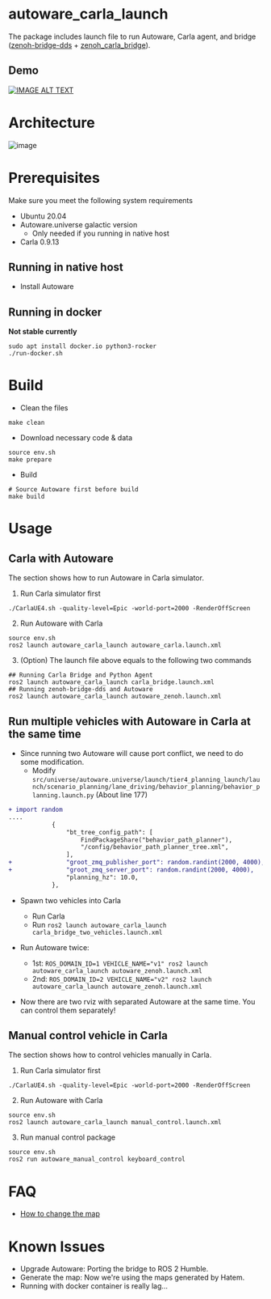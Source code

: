 # autoware_carla_launch

The package includes launch file to run Autoware, Carla agent, and bridge ([zenoh-bridge-dds](https://github.com/eclipse-zenoh/zenoh-plugin-dds) + [zenoh_carla_bridge](https://github.com/evshary/zenoh_carla_bridge)).

## Demo

[![IMAGE ALT TEXT](http://img.youtube.com/vi/UFBRMqJ2r0w/0.jpg)](https://youtu.be/UFBRMqJ2r0w "Run multiple vehicles with Autoware in Carla")

# Architecture

![image](https://user-images.githubusercontent.com/456210/232400804-e0e0a755-0f6d-4873-a8ad-f1188011c993.png)

# Prerequisites

Make sure you meet the following system requirements

* Ubuntu 20.04
* Autoware.universe galactic version
  - Only needed if you running in native host
* Carla 0.9.13

## Running in native host

* Install Autoware

## Running in docker

**Not stable currently**

```shell
sudo apt install docker.io python3-rocker
./run-docker.sh
```

# Build

* Clean the files

```shell
make clean
```

* Download necessary code & data

```shell
source env.sh
make prepare
```

* Build

```shell
# Source Autoware first before build
make build
```

# Usage

## Carla with Autoware

The section shows how to run Autoware in Carla simulator.

1. Run Carla simulator first

```shell
./CarlaUE4.sh -quality-level=Epic -world-port=2000 -RenderOffScreen
```

2. Run Autoware with Carla
 
```shell
source env.sh
ros2 launch autoware_carla_launch autoware_carla.launch.xml
```

3. (Option) The launch file above equals to the following two commands

```shell
## Running Carla Bridge and Python Agent
ros2 launch autoware_carla_launch carla_bridge.launch.xml
## Running zenoh-bridge-dds and Autoware
ros2 launch autoware_carla_launch autoware_zenoh.launch.xml
```

## Run multiple vehicles with Autoware in Carla at the same time

* Since running two Autoware will cause port conflict, we need to do some modification.
  - Modify `src/universe/autoware.universe/launch/tier4_planning_launch/launch/scenario_planning/lane_driving/behavior_planning/behavior_planning.launch.py` (About line 177) 

```diff
+ import random
....
            {
                "bt_tree_config_path": [
                    FindPackageShare("behavior_path_planner"),
                    "/config/behavior_path_planner_tree.xml",
                ],
+               "groot_zmq_publisher_port": random.randint(2000, 4000),
+               "groot_zmq_server_port": random.randint(2000, 4000),
                "planning_hz": 10.0,
            },
```

* Spawn two vehicles into Carla
  - Run Carla
  - Run `ros2 launch autoware_carla_launch carla_bridge_two_vehicles.launch.xml`

* Run Autoware twice:
  - 1st: `ROS_DOMAIN_ID=1 VEHICLE_NAME="v1" ros2 launch autoware_carla_launch autoware_zenoh.launch.xml`
  - 2nd: `ROS_DOMAIN_ID=2 VEHICLE_NAME="v2" ros2 launch autoware_carla_launch autoware_zenoh.launch.xml`

* Now there are two rviz with separated Autoware at the same time. You can control them separately!

## Manual control vehicle in Carla

The section shows how to control vehicles manually in Carla.

1. Run Carla simulator first

```shell
./CarlaUE4.sh -quality-level=Epic -world-port=2000 -RenderOffScreen
```

2. Run Autoware with Carla

```shell
source env.sh
ros2 launch autoware_carla_launch manual_control.launch.xml
```

3. Run manual control package

```shell
source env.sh
ros2 run autoware_manual_control keyboard_control
```

# FAQ

* [How to change the map](carla_map/README.md)

# Known Issues

* Upgrade Autoware: Porting the bridge to ROS 2 Humble.
* Generate the map: Now we're using the maps generated by Hatem.
* Running with docker container is really lag...
